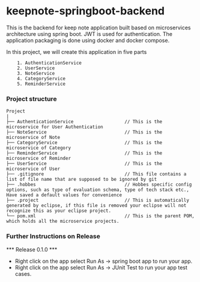 # keepnote-springboot-backend

This is the backend for keep note application built based on microservices architecture using spring boot. JWT is used for authentication. The application packaging is done using docker and docker compose.

In this project, we will create this application in five parts 
    
        1. AuthenticationService
        2. UserService
        3. NoteService
        4. CategoryService
        5. ReminderService

### Project structure

    Project
	|
	├── AuthenticationService                   // This is the microservice for User Authentication
	├── NoteService                             // This is the microservice of Note   
	├── CategoryService                         // This is the microservice of Category   
	├── ReminderService                         // This is the microservice of Reminder   
	├── UserService                             // This is the microservice of User   
	├── .gitignore			                    // This file contains a list of file name that are supposed to be ignored by git 
	├── .hobbes   			                    // Hobbes specific config options, such as type of evaluation schema, type of tech stack etc., Have saved a default values for convenience
	├── .project			                    // This is automatically generated by eclipse, if this file is removed your eclipse will not recognize this as your eclipse project. 
	└── pom.xml 			                    // This is the parent POM, which holds all the microservice projects.

### Further Instructions on Release

*** Release 0.1.0 ***

- Right click on the app select Run As -> spring boot app to run your app.
- Right click on the app select Run As -> JUnit Test to run your app test cases.